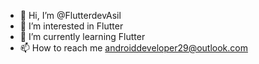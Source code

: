 - 👋 Hi, I’m @FlutterdevAsil
- 👀 I’m interested in Flutter
- 🌱 I’m currently learning Flutter
- 📫 How to reach me androiddeveloper29@outlook.com

<!---
FlutterdevAsil/FlutterdevAsil is a ✨ special ✨ repository because its `README.md` (this file) appears on your GitHub profile.
You can click the Preview link to take a look at your changes.
--->
